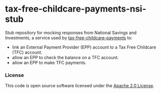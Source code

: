# tax-free-childcare-payments-nsi-stub

Stub repository for mocking responses from National Savings and Investments, a service used by [tax-free-childcare-payments](https://github.com/hmrc/tax-free-childcare-payments) to:

- link an External Payment Provider (EPP) account to a Tax Free Childcare (TFC) account.
- allow an EPP to check the balance on a TFC account.
- allow an EPP to make TFC payments.

### License

This code is open source software licensed under the [Apache 2.0 License]("http://www.apache.org/licenses/LICENSE-2.0.html").
